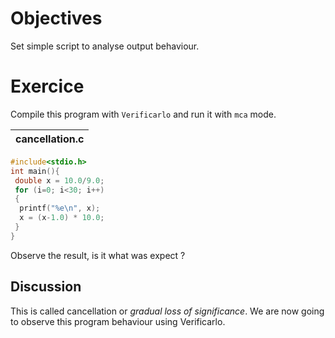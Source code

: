 # Objectives
Set simple script to analyse output behaviour.

# Exercice 
Compile this program with `Verificarlo` and run it with `mca` mode.

| cancellation.c |
| -------- |
```C
#include<stdio.h>
int main(){
 double x = 10.0/9.0;
 for (i=0; i<30; i++)
 { 
  printf("%e\n", x);
  x = (x-1.0) * 10.0;
 }
}
```
Observe the result, is it what was expect ?

## Discussion
This is called cancellation or *gradual loss of significance*. 
We are now going to observe this program behaviour using Verificarlo.
